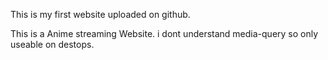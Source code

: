 This is my first website uploaded on github.

This is a Anime streaming Website.
i dont understand media-query so only useable on destops.
